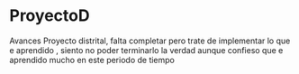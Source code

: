 # ProyectoD
Avances Proyecto distrital, falta completar pero trate de implementar lo que e aprendido , siento no poder terminarlo la verdad aunque confieso que e aprendido mucho en este periodo de tiempo 
